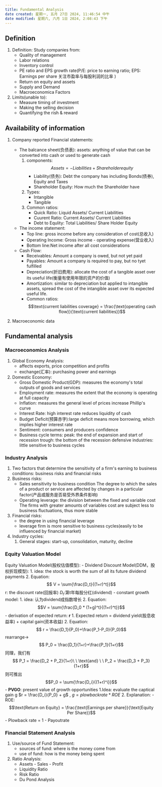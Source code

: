 ```yaml
---
title: Fundamental Analysis
date created: 星期一, 五月 27日 2024, 11:46:54 中午
date modified: 星期六, 六月 1日 2024, 2:08:43 下午
---
```


## Definition
1. Definition:
   Study companies from:
   - Quality of management
   - Labor relations
   - Inventory control
   - PE ratio and EPS growth rate(P/E: price to earning ratio; EPS: Earnings per share 关注市盈率与每股利润的比率 )
   - Return on equity and assets
   - Supply and Demand
   - Macroeconomica Factors
2. Limits(unable to):
   - Measure timing of investment
   - Making the selling decision
   - Quantifying the rish & reward

## Availability of information
1. Company reported Financial statements:
   - The balcance sheet(负债表):
     assets: anything of value that can be converted into cash or used to generate cash
     1. components:
        $$ Assets = -Liabilities + Shareholderequity$$
        - Liability(债务): Debt the company has including Bonds(债券), Equity and Taxes
        - Shareholder Equity: How much the Shareholder have
     2. Types:
        - Intangible
        - Tangible
     3. Common ratios:
        - Quick Ratio: Liquid Assets/ Current Liabilities
        - Cuurent Ratio: Current Assets/ Current Liabilities
        - Debt to Equlity: Total Liabilities/ Share Holder Equity
   - The income statement:
     - Top line: gross income before any consideration of cost(总收入)
     - Operating Income: Gross income - operating expense(营业收入)
     - Bottom line:Net income after all cost considerations
   - Cash Flow:
     - Receivables: Amount a company is owed, but not yet paid
     - Payables: Amount a company is required to pay, but no tyet fulfilled
     - Depreciation(折旧费用): allocate the cost of a tangible asset over its useful life(衡量有使用年限的资产的价值)
     - Amortization: similar to depreciation but applied to intangible assets, spread the cost of the intangible asset over its expected useful life.
     - Common ratios:
       $$\text{current liabilities coverage} = \frac{\text{operating cash flow}}{\text{current liabilities}}$$
     
2. Macroeconomic data

## Fundamental analysis
### Macroeconomics Analysis
1. Global Economy Analysis:
   - affects exports, price competition and profits
   - exchange(汇率): purchasing power and earnings
2. Domestic Economy:
   - Gross Domestic Product(GDP): measures the economy's total outputs of goods and services
   - Employment rate: measures the extent that the economy is operating at full capacity
   - Inflation: measures the general level of prices increase Phillip's curve
   - Interest Rate: high interest rate reduces liquidity of cash
   - Budget Deficit(预算赤字):large deficit means more borrowing, which implies higher interest rate
   - Sentiment: consumers and producers confidence
   - Business cycle terms:
     peak: the end of expansion and start of recession
     trough: the bottom of the recession
     defensive industries: little sensitive to business cycles 
### Industry Analysis
1. Two factors that determine the sensitivity of a firm's earning to business conditions: business risks and financial risks
2. Business risks:
   - Sales sensitivity to business condition
     The degree to which the sales of a product or service are affected by changes in a particular factor(产品或服务是否易受外界条件影响)
   - Operating leverage: the division between the fixed and variable cost
     The firms with greater amounts of variables cost are subject less to business fluctuations, thus more stable
 3. Financial risks:
    - the degree in using financial leverage
    - leverage firm is more sensitive to business cycles(easily to be influenced by financial market)
4. Industry cycles:
   1. General stages: start-up, consolidation, maturity, decline
### Equity Valuation Model
  Equity Valuation Model(股权估值模型):
      - Dividend Discount Model(DDM，股权折现模型):
        1. idea: the stock is worth the sum of all its future dividend payments
        2. Equation:
           $$ V = \sum{\frac{D_t}{(1+r)^t}}$$
           r: the discount rate(回报率)
           $D_t$:第t年每股分红(dividend)
      - constant growth model:
        1. idea: 认为dividend成指数增长
        2. Equation:
           $$V = \sum{\frac{D_0 * (1+g)^t}{(1+r)^t}}$$
      - derivation of expected return: **r**
        1. Expected return = dividend yield(股息收益率) + capital gain(资本收益)
        2. Equation:
           $$ r = \frac{D_1}{P_0}+\frac{P_1-P_0}{P_0}$$
           rearrange->
           $$ P_0 = \frac{D_1}{1+r}+\frac{P_1}{1+r}$$
           同理，我们有
           $$ P_1 = \frac{D_2 + P_2}{1+r}\ \  \text{and}  \ \ P_2 = \frac{D_3 + P_3}{1+r}$$
           则可推出
           $$P_0 = \sum{\frac{D_i}{(1+r)^i}}$$
      - **PVGO**: present value of growth opportunities
        1.Idea: evaluate the captical gain g 
           $r = \frac{D_i}{P_0} + g$  , $g = plowback rate * ROE$
        2. Explanation:
           - ROE:
             $$\text{Return on Equity} = \frac{\text{Earnings per share}}{\text{Equity Per Share}}$$ 
           - Plowback rate = 1 - Payoutrate

### Financial Statement Analysis
1. Use/source of Fund Statement:
   - sources of fund: where is the money come from
   - use of fund: how is the money being spent
2. Ratio Analysis:
   - Assets - Sales - Profit
   - Liquidity Ratio
   - Risk Ratio
   - Du Pond Analysis
           
   
  